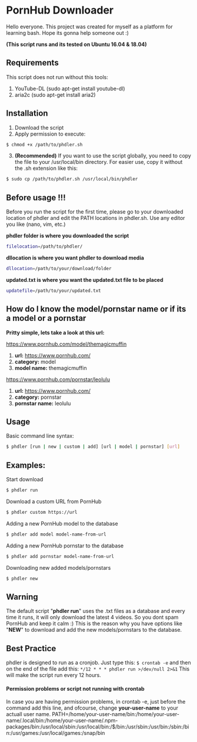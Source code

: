 # PornHub Downloader


Hello everyone. This project was created for myself as a platform for learning bash. Hope its gonna help someone out :)

**(This script runs and its tested on Ubuntu 16.04 & 18.04)**

## Requirements
This script does not run without this tools:
1. YouTube-DL (sudo apt-get install youtube-dl)
2. aria2c (sudo apt-get install aria2)

## Installation
1. Download the script
2. Apply permission to execute:
```bash
$ chmod +x /path/to/phdler.sh
```
3. **(Recommended)** If you want to use the script globally, you need to copy the file to your /usr/local/bin directory. For easier use, copy it without the .sh extension like this:
```bash
$ sudo cp /path/to/phdler.sh /usr/local/bin/phdler
```

## Before usage !!!
Before you run the script for the first time, please go to your downloaded location of phdler and edit the PATH locations in phdler.sh. Use any editor you like (nano, vim, etc.)

**phdler folder is where you downloaded the script**
```bash
filelocation=/path/to/phdler/
```
**dllocation is where you want phdler to download media**
```bash
dllocation=/path/to/your/download/folder
```
**updated.txt is where you want the updated.txt file to be placed**
```bash
updatefile=/path/to/your/updated.txt
```

## How do I know the model/pornstar name or if its a model or a pornstar
**Pritty simple, lets take a look at this url:**

https://www.pornhub.com/model/themagicmuffin

1. **url:** https://www.pornhub.com/
2. **category:** model
3. **model name:** themagicmuffin

https://www.pornhub.com/pornstar/leolulu

1. **url:** https://www.pornhub.com/
2. **category:** pornstar
3. **pornstar name:** leolulu


## Usage
Basic command line syntax:
```bash
$ phdler [run | new | custom | add] [url | model | pornstar] [url]
```

## Examples:
Start download
```bash
$ phdler run
```

Download a custom URL from PornHub
```bash
$ phdler custom https://url
```

Adding a new PornHub model to the database
```bash
$ phdler add model model-name-from-url
```

Adding a new PornHub pornstar to the database
```bash
$ phdler add pornstar model-name-from-url
```

Downloading new added models/pornstars
```bash
$ phdler new
```

## Warning
The default script "**phdler run**" uses the .txt files as a database and every time it runs, it will only download the latest 4 videos. So you dont spam PornHub and keep it calm :)
This is the reason why you have options like "**NEW**" to download and add the new models/pornstars to the database. 

## Best Practice
phdler is designed to run as a cronjob. Just type this:
`$ crontab -e`
and then on the end of the file add this:
`*/12 * * * phdler run >/dev/null 2>&1`
This will make the script run every 12 hours.

#### Permission problems or script not running with crontab
In case you are having permission problems, in crontab -e, just before the command add this line, and ofcourse, change **your-user-name** to your actuall user name.
PATH=/home/your-user-name/bin:/home/your-user-name/.local/bin:/home/your-user-name/.npm-packages/bin:/usr/local/sbin:/usr/local/bin:/$/bin:/usr/sbin:/usr/bin:/sbin:/bin:/usr/games:/usr/local/games:/snap/bin
